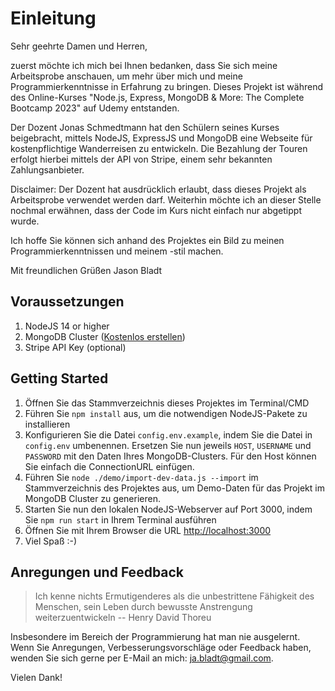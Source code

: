# Einleitung

Sehr geehrte Damen und Herren,

zuerst möchte ich mich bei Ihnen bedanken, dass Sie sich meine Arbeitsprobe anschauen, um mehr
über mich und meine Programmierkenntnisse in Erfahrung zu bringen. Dieses Projekt ist während des
Online-Kurses "Node.js, Express, MongoDB & More: The Complete Bootcamp 2023" auf Udemy entstanden.

Der Dozent Jonas Schmedtmann hat den Schülern seines Kurses beigebracht, mittels NodeJS, ExpressJS und
MongoDB eine Webseite für kostenpflichtige Wanderreisen zu entwickeln. Die Bezahlung der Touren erfolgt
hierbei mittels der API von Stripe, einem sehr bekannten Zahlungsanbieter.

Disclaimer: Der Dozent hat ausdrücklich erlaubt, dass dieses Projekt als Arbeitsprobe verwendet werden darf.
Weiterhin möchte ich an dieser Stelle nochmal erwähnen, dass der Code im Kurs nicht einfach nur abgetippt wurde.

Ich hoffe Sie können sich anhand des Projektes ein Bild zu meinen Programmierkenntnissen und meinem -stil machen.

Mit freundlichen Grüßen
Jason Bladt

## Voraussetzungen

1. NodeJS 14 or higher
2. MongoDB Cluster ([Kostenlos erstellen](https://account.mongodb.com/account/login))
3. Stripe API Key (optional)

## Getting Started

1. Öffnen Sie das Stammverzeichnis dieses Projektes im Terminal/CMD
2. Führen Sie `npm install` aus, um die notwendigen NodeJS-Pakete zu installieren
3. Konfigurieren Sie die Datei `config.env.example`, indem Sie die Datei in `config.env` umbenennen. Ersetzen Sie nun jeweils `HOST`, `USERNAME` und `PASSWORD` mit den Daten Ihres MongoDB-Clusters. Für den Host können Sie einfach die ConnectionURL einfügen.
4. Führen Sie `node ./demo/import-dev-data.js --import` im Stammverzeichnis des Projektes aus, um Demo-Daten für das Projekt im MongoDB Cluster zu generieren.
5. Starten Sie nun den lokalen NodeJS-Webserver auf Port 3000, indem Sie `npm run start` in Ihrem Terminal ausführen
6. Öffnen Sie mit Ihrem Browser die URL [http://localhost:3000](http://localhost:3000)
7. Viel Spaß :-)

## Anregungen und Feedback

> Ich kenne nichts Ermutigenderes als die unbestrittene Fähigkeit des Menschen,
> sein Leben durch bewusste Anstrengung weiterzuentwickeln -- Henry David Thoreu

Insbesondere im Bereich der Programmierung hat man nie ausgelernt. Wenn Sie Anregungen, Verbesserungsvorschläge oder Feedback haben, wenden Sie sich gerne per E-Mail an mich: [ja.bladt@gmail.com](mailto:ja.bladt@gmail.com?subject=Feedback%20Arbeitsprobe).

Vielen Dank!
